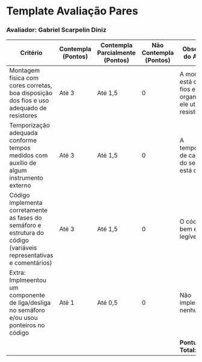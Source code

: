 # Template Avaliação Pares
### Avaliador: Gabriel Scarpelin Diniz
| Critério                                                                                                 | Contempla (Pontos) | Contempla Parcialmente (Pontos) | Não Contempla (Pontos) | Observações do Avaliador |
|---------------------------------------------------------------------------------------------------------|--------------------|----------------------------------|--------------------------|---------------------------|
| Montagem física com cores corretas, boa disposição dos fios e uso adequado de resistores                | Até 3              | Até 1,5                            | 0                        | A montagem está correta, os fios estão bem organizados e ele utiliza resistores |
| Temporização adequada conforme tempos medidos com auxílio de algum instrumento externo                  | Até 3              | Até 1,5                          | 0                        | A temporarização de cada fase do semáforo está correta |
| Código implementa corretamente as fases do semáforo e estrutura do código (variáveis representativas e comentários) | Até 3              | Até 1,5                          | 0                        |O código está bem escrito e legível.|
| Extra: Implmeentou um componente de liga/desliga no semáforo e/ou usou ponteiros no código | Até 1              |  Até 0,5                         | 0                        |Não implementou nenhum extra.|
|  |                                                             |  | |**Pontuação Total: 9,0**|